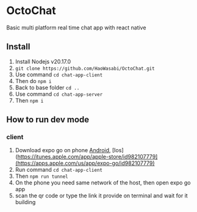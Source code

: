 # OctoChat

Basic multi platform real time chat app with react native

## Install

1. Install Nodejs v20.17.0
2. `git clone https://github.com/HaoWasabi/OctoChat.git`
3. Use command `cd chat-app-client`
4. Then do `npm i`
5. Back to base folder `cd ..`
6. Use command `cd chat-app-server`
7. Then `npm i`

## How to run dev mode

### client

1. Download expo go on phone [Android](https://play.google.com/store/apps/details?id=host.exp.exponent&referrer=docs), [Ios](https://itunes.apple.com/app/apple-store/id982107779](https://apps.apple.com/us/app/expo-go/id982107779)
2. Run command `cd chat-app-client`
3. Then `npm run tunnel`
4. On the phone you need same network of the host, then open expo go app
5. scan the qr code or type the link it provide on terminal and wait for it building
